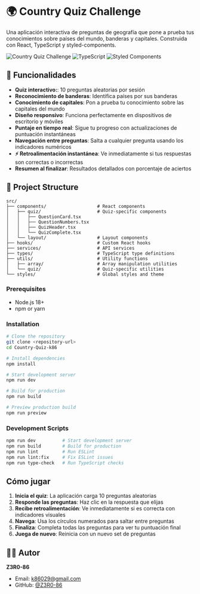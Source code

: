 # 🌍 Country Quiz Challenge

Una aplicación interactiva de preguntas de geografía que pone a prueba tus conocimientos sobre países del mundo, banderas y capitales. Construida con React, TypeScript y styled-components.

![Country Quiz Challenge](https://img.shields.io/badge/React-19.1.0-blue.svg)
![TypeScript](https://img.shields.io/badge/TypeScript-5.8.3-blue.svg)
![Styled Components](https://img.shields.io/badge/Styled%20Components-6.1.18-hotpink.svg)

## 🚀 Funcionalidades

- **Quiz interactivo:**: 10 preguntas aleatorias por sesión
- **Reconocimiento de banderas**: Identifica países por sus banderas
- **Conocimiento de capitales**: Pon a prueba tu conocimiento sobre las capitales del mundo
- **Diseño responsivo**: Funciona perfectamente en dispositivos de escritorio y móviles
- **Puntaje en tiempo real**: Sigue tu progreso con actualizaciones de puntuación instantáneas
- **Navegación entre preguntas**: Salta a cualquier pregunta usando los indicadores numéricos
- **⚡ Retroalimentación instantánea**: Ve inmediatamente si tus respuestas son correctas o incorrectas
- **Resumen al finalizar**: Resultados detallados con porcentaje de aciertos



## 📁 Project Structure

```
src/
├── components/                   # React components
│   ├── quiz/                     # Quiz-specific components
│   │   ├── QuestionCard.tsx
│   │   ├── QuestionNumbers.tsx
│   │   ├── QuizHeader.tsx
│   │   └── QuizComplete.tsx
│   └── layout/                   # Layout components
├── hooks/                        # Custom React hooks
├── services/                     # API services
├── types/                        # TypeScript type definitions
├── utils/                        # Utility functions
│   ├── array/                    # Array manipulation utilities
│   └── quiz/                     # Quiz-specific utilities
└── styles/                       # Global styles and theme
```


### Prerequisites

- Node.js 18+ 
- npm or yarn

### Installation

```bash
# Clone the repository
git clone <repository-url>
cd Country-Quiz-k86

# Install dependencies
npm install

# Start development server
npm run dev

# Build for production
npm run build

# Preview production build
npm run preview
```

### Development Scripts

```bash
npm run dev          # Start development server
npm run build        # Build for production  
npm run lint         # Run ESLint
npm run lint:fix     # Fix ESLint issues
npm run type-check   # Run TypeScript checks
```

## Cómo jugar

1. **Inicia el quiz**: La aplicación carga 10 preguntas aleatorias
2. **Responde las preguntas**: Haz clic en la respuesta que elijas
3. **Recibe retroalimentación**: Ve inmediatamente si es correcta con indicadores visuales
4. **Navega**: Usa los círculos numerados para saltar entre preguntas
5. **Finaliza**: Completa todas las preguntas para ver tu puntuación final
6. **Juega de nuevo**: Reinicia con un nuevo set de preguntas


## 👨‍💻 Autor

**Z3R0-86**
- Email: k86029@gmail.com
- GitHub: [@Z3R0-86](https://github.com/Z3R0-86)
